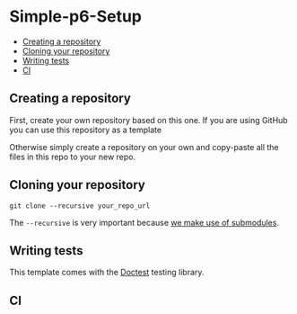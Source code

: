 # Simple-p6-Setup

- [Creating a repository](#creating-a-repository)
- [Cloning your repository](#cloning-your-repository)
- [Writing tests](#writing-tests)
- [CI](#ci)

## Creating a repository

First, create your own repository based on this one. If you are using GitHub you can use this repository as a template

Otherwise simply create a repository on your own and copy-paste all the files in this repo to your new repo.

## Cloning your repository

```
git clone --recursive your_repo_url
```

The `--recursive` is very important because [we make use of submodules](https://julesfouchy.github.io/Learn--Clean-Code-With-Cpp/lessons/git-submodules/).

## Writing tests

This template comes with the [Doctest](https://github.com/doctest/doctest) testing library.

## CI